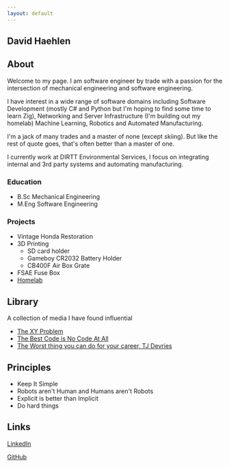 ```yaml
---
layout: default
---
```

## David Haehlen

## About

Welcome to my page. I am software engineer by trade with a passion for the intersection of mechanical engineering and software engineering.

I have interest in a wide range of software domains including Software Development (mostly C# and Python but I'm hoping to find some time to learn Zig), Networking and Server Infrastructure (I'm building out my homelab) Machine Learning, Robotics and Automated Manufacturing.

I'm a jack of many trades and a master of none (except skiing). But like the rest of quote goes, that's often better than a master of one.

I currently work at DIRTT Environmental Services, I focus on integrating internal and 3rd party systems and automating manufacturing.

### Education

- B.Sc Mechanical Engineering
- M.Eng Software Engineering

### Projects

- Vintage Honda Restoration
- 3D Printing
  - SD card holder
  - Gameboy CR2032 Battery Holder
  - CB400F Air Box Grate
- FSAE Fuse Box
- [Homelab](./homelab.html)

## Library

A collection of media I have found influential

- [The XY Problem](https://xyproblem.info/)
- [The Best Code is No Code At All](https://blog.codinghorror.com/the-best-code-is-no-code-at-all/)
- [The Worst thing you can do for your career, TJ Devries](https://www.youtube.com/watch?v=CVG6f1N0VT8&t=524s)

## Principles

- Keep It Simple
- Robots aren't Human and Humans aren't Robots
- Explicit is better than Implicit
- Do hard things

## Links

[LinkedIn](https://linkedin.com/in/dhaehlen)

[GitHub](https://github.com/dhaehlen)
